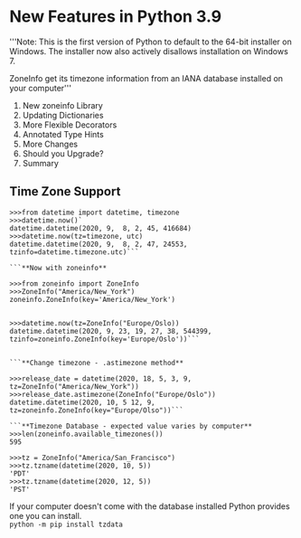 # New Features in Python 3.9

'''Note: This is the first version of Python to default to the 64-bit installer on Windows. The installer now also actively disallows installation on Windows 7.

ZoneInfo get its timezone information from an IANA database installed on your computer'''

1. New zoneinfo Library  
2. Updating Dictionaries  
3. More Flexible Decorators  
4. Annotated Type Hints  
5. More Changes  
6. Should you Upgrade?  
7. Summary  
  
## Time Zone Support  
  
```Before 3.9
>>>from datetime import datetime, timezone
>>>datetime.now()`
datetime.datetime(2020, 9,  8, 2, 45, 416684)
>>>datetime.now(tz=timezone, utc)
datetime.datetime(2020, 9,  8, 2, 47, 24553, tzinfo=datetime.timezone.utc)```

```**Now with zoneinfo**

>>>from zoneinfo import ZoneInfo
>>>ZoneInfo("America/New_York")
zoneinfo.ZoneInfo(key='America/New_York')
```

```**Set new timezone**

>>>datetime.now(tz=ZoneInfo("Europe/Oslo))
datetime.datetime(2020, 9, 23, 19, 27, 38, 544399, tzinfo=zoneinfo.ZoneInfo(key='Europe/Oslo'))```


```**Change timezone - .astimezone method**

>>>release_date = datetime(2020, 18, 5, 3, 9, tz=ZoneInfo("America/New_York"))
>>>release_date.astimezone(ZoneInfo("Europe/Oslo"))
datetime.datetime(2020, 10, 5 12, 9, tz=zoneinfo.ZoneInfo(key="Europe/Olso"))```

```**Timezone Database - expected value varies by computer**
>>>len(zoneinfo.available_timezones())
595
```

```**Timezone Name - .tzname method**
>>>tz = ZoneInfo("America/San_Francisco")
>>>tz.tzname(datetime(2020, 10, 5))
'PDT'
>>>tz.tzname(datetime(2020, 12, 5))
'PST'
```

If your computer doesn't come with the database installed Python provides one you can install.  
`python -m pip install tzdata`
